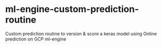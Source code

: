 # ml-engine-custom-prediction-routine
Custom prediction routine to version &amp; score a keras model using Online prediction on GCP ml-engine

